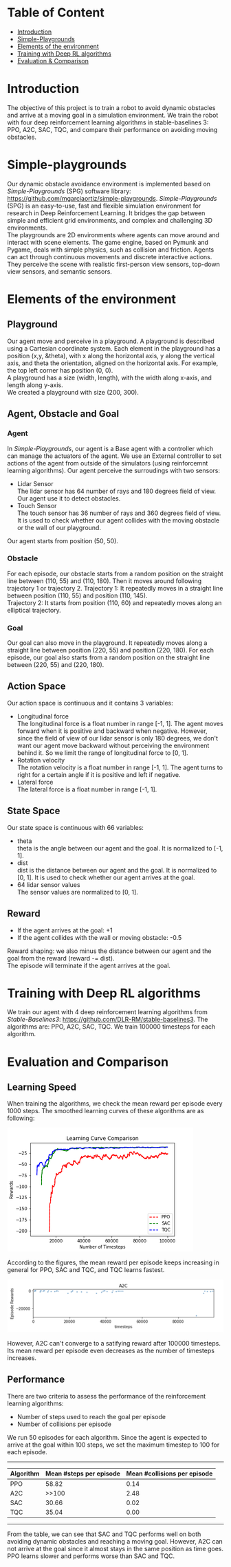 # Table of Content

- [Introduction](#introduction)
- [Simple-Playgrounds](#simple-playgrounds)
- [Elements of the environment](#elements-of-the-environment)
- [Training with Deep RL algorithms](#training-with-deep-rl-algorithms)
- [Evaluation & Comparison](#evaluation-and-comparison)

# Introduction 
The objective of this project is to train a robot to avoid dynamic obstacles and arrive at a moving goal in a simulation environment. We train the robot with four deep reinforcement learning algorithms in stable-baselines 3: PPO, A2C, SAC, TQC, and compare their performance on avoiding moving obstacles. 

# Simple-playgrounds
Our dynamic obstacle avoidance environment is implemented based on *Simple-Playgrounds* (SPG) software library: https://github.com/mgarciaortiz/simple-playgrounds.  *Simple-Playgrounds* (SPG) is an easy-to-use, fast and flexible simulation environment for research in Deep Reinforcement Learning. It bridges the gap between simple and efficient grid environments, and complex and challenging 3D environments.  
The playgrounds are 2D environments where agents can move around and interact with scene elements. The game engine, based on Pymunk and Pygame, deals with simple physics, such as collision and friction. Agents can act through continuous movements and discrete interactive actions. They perceive the scene with realistic first-person view sensors, top-down view sensors, and semantic sensors.

# Elements of the environment
## Playground
Our agent move and perceive in a playground. A playground is described using a Cartesian coordinate system. Each element in the playground has a position (x,y, &theta), with x along the horizontal axis, y along the vertical axis, and theta the orientation, aligned on the horizontal axis. For example, the top left corner has position (0, 0).  
A playground has a size (width, length), with the width along x-axis, and length along y-axis.  
We created a playground with size (200, 300). 

## Agent, Obstacle and Goal
### Agent
In *Simple-Playgrounds*, our agent is a Base agent with a controller which can manage the actuators of the agent. We use an External controller to set actions of the agent from outside of the simulators (using reinforcemnt learning algorithms). 
Our agent perceive the surroudings with two sensors:
- Lidar Sensor  
The lidar sensor has 64 number of rays and 180 degrees field of view. Our agent use it to detect obstacles. 
- Touch Sensor  
The touch sensor has 36 number of rays and 360 degrees field of view. It is used to check whether our agent collides with the moving obstacle or the wall of our playground.  

Our agent starts from position (50, 50). 
### Obstacle
For each episode, our obstacle starts from a random position on the straight line between (110, 55) and (110, 180). Then it moves around following trajectory 1 or trajectory 2. 
Trajectory 1: It repeatedly moves in a straight line between position (110, 55) and position (110, 145).   
Trajectory 2: It starts from position (110, 60) and repeatedly moves along an elliptical trajectory. 
### Goal
Our goal can also move in the playground. It repeatedly moves along a straight line between position (220, 55) and position (220, 180). For each episode, our goal also starts from a random position on the straight line between (220, 55) and (220, 180).
## Action Space
Our action space is continuous and it contains 3 variables:
- Longitudinal force  
The longitudinal force is a float number in range [-1, 1]. The agent moves forward when it is positive and backward when negative. However, since the field of view of our lidar sensor is only 180 degrees, we don't want our agent move backward without perceiving the environment behind it. So we limit the range of longitudinal force to [0, 1].    
- Rotation velocity       
The rotation velocity is a float number in range [-1, 1]. The agent turns to right for a certain angle if it is positive and left if negative. 
- Lateral force   
The lateral force is a float number in range [-1, 1].

## State Space
Our state space is continuous with 66 variables:
- theta   
theta is the angle between our agent and the goal. It is normalized to [-1, 1].
- dist    
dist is the distance between our agent and the goal. It is normalized to [0, 1]. It is used to check whether our agent arrives at the goal.
- 64 lidar sensor values      
The sensor values are normalized to [0, 1].

## Reward
- If the agent arrives at the goal: +1 
- If the agent collides with the wall or moving obstacle: -0.5 

Reward shaping: we also minus the distance between our agent and the goal from the reward (reward -= dist).   
The episode will terminate if the agent arrives at the goal.

# Training with Deep RL algorithms
We train our agent with 4 deep reinforcement learning algorithms from *Stable-Baselines3*: https://github.com/DLR-RM/stable-baselines3. The algorithms are: PPO, A2C, SAC, TQC. 
We train 100000 timesteps for each algorithm. 

# Evaluation and Comparison
## Learning Speed
When training the algorithms, we check the mean reward per episode every 1000 steps. The smoothed learning curves of these algorithms are as following:

![image](https://github.com/Cindy0725/dynamic-obstacle-avoidance/blob/main/imgs/learning_curve_comparison.png)

According to the figures, the mean reward per episode keeps increasing in general for PPO, SAC and TQC, and TQC learns fastest.

![image](https://github.com/Cindy0725/dynamic-obstacle-avoidance/blob/main/imgs/A2C_2.png)

However, A2C can't converge to a satifying reward after 100000 timesteps. Its mean reward per episode even decreases as the number of timesteps increases.

## Performance
There are two criteria to assess the performance of the reinforcement learning algorithms: 
- Number of steps used to reach the goal per episode 
- Number of collisions per episode  

We run 50 episodes for each algorithm. Since the agent is expected to arrive at the goal within 100 steps, we set the maximum timestep to 100 for each episode.

****
	
|Algorithm|Mean #steps per episode|Mean #collisions per episode|
|---|---|---
|PPO|58.82|0.14
|A2C|>>100|2.48
|SAC|30.66|0.02
|TQC|35.04|0.00

****

From the table, we can see that SAC and TQC performs well on both avoiding dynamic obstacles and reaching a moving goal. However, A2C can not arrive at the goal since it almost stays in the same position as time goes. PPO learns slower and performs worse than SAC and TQC.
